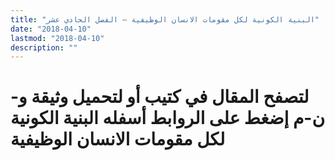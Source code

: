 ```yaml
---
title: "البنية الكونية لكل مقومات الانسان الوظيفية – الفصل الحادي عشر"
date: "2018-04-10"
lastmod: "2018-04-10"
description: ""
---
```

# **لتصفح المقال في كتيب أو لتحميل وثيقة و-ن-م إضغط على الروابط أسفله** **البنية الكونية لكل مقومات الانسان الوظيفية**

###